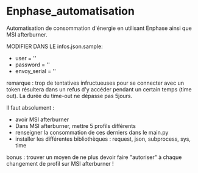 # Enphase_automatisation
Automatisation de consommation d'énergie en utilisant Enphase ainsi que MSI afterburner.

MODIFIER DANS LE infos.json.sample:
- user = ''
- password = ''
- envoy_serial = ''

remarque : trop de tentatives infructueuses pour se connecter avec un token résultera dans un refus d'y accéder pendant un certain temps (time out). La durée du time-out ne dépasse pas 5jours.

Il faut absolument :
- avoir MSI afterburner
- Dans MSI afterburner, mettre 5 profils différents
- renseigner la consommation de ces derniers dans le main.py
- installer les différentes bibliothèques : request, json, subprocess, sys, time

bonus : trouver un moyen de ne plus devoir faire "autoriser" à chaque changement de profil sur MSI afterburner !
